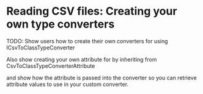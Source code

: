 # Reading CSV files:  Creating your own type converters

TODO: Show users how to create their own converters for using ICsvToClassTypeConverter

Also show creating your own attribute for by inheriting from CsvToClassTypeConverterAttribute

and show how the attribute is passed into the converter so you can retrieve attribute values to use in your custom converter.